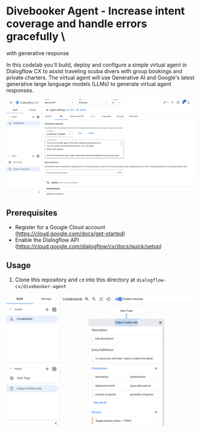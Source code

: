 <!--
Copyright 2023 Google LLC

Licensed under the Apache License, Version 2.0 (the "License");
you may not use this file except in compliance with the License.
You may obtain a copy of the License at

     http://www.apache.org/licenses/LICENSE-2.0

Unless required by applicable law or agreed to in writing, software
distributed under the License is distributed on an "AS IS" BASIS,
WITHOUT WARRANTIES OR CONDITIONS OF ANY KIND, either express or implied.
See the License for the specific language governing permissions and
limitations under the License.
-->

# Divebooker Agent - Increase intent coverage and handle errors gracefully \
  with generative response

In this codelab you'll build, deploy and configure a simple virtual agent in
Dialogflow CX to assist traveling scuba divers with group bookings and private
charters. The virtual agent will use Generative AI and Google's latest
generative large language models (LLMs) to generate virtual agent responses.

![Dialogflow CX Generative Response](images/generative-response.png)

## Prerequisites

* Register for a Google Cloud account (<https://cloud.google.com/docs/get-started>)
* Enable the Dialogflow API (<https://cloud.google.com/dialogflow/cx/docs/quick/setup>)

## Usage

1. Clone this repository and `cd` into this directory at `dialogflow-cx/divebooker-agent`

![Dialogflow CX Divebooker Agent](images/divebooker-agent.png)
